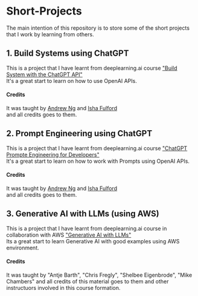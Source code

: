# Short-Projects
The main intention of this repository is to store some of the short projects that I work by learning from others.

## 1. Build Systems using ChatGPT

This is a project that I have learnt from deeplearning.ai course ["Build System with the ChatGPT API"](https://www.deeplearning.ai/short-courses/building-systems-with-chatgpt/)<br>
It's a great start to learn on how to use OpenAI APIs.

#### Credits
It was taught by [Andrew Ng](https://www.andrewng.org) and [Isha Fulford](https://www.coursera.org/instructor/~137229549)<br> and all credits goes to them.

## 2. Prompt Engineering using ChatGPT

This is a project that I have learnt from deeplearning.ai course ["ChatGPT Prompte Engineering for Developers"](https://learn.deeplearning.ai/courses/chatgpt-prompt-eng/lesson/4/summarizing/)<br>
It's a great start to learn on how to work with Prompts using OpenAI APIs.

#### Credits
It was taught by [Andrew Ng](https://www.andrewng.org) and [Isha Fulford](https://www.coursera.org/instructor/~137229549)<br> and all credits goes to them.

## 3. Generative AI with LLMs (using AWS)

This is a project that I have learnt from deeplearning.ai course in collaboration with AWS ["Generative AI with LLMs"](https://www.deeplearning.ai/courses/generative-ai-with-llms/) <br>
Its a great start to learn Generative AI with good examples using AWS environment.

#### Credits
It was taught by "Antje Barth", "Chris Fregly", "Shelbee Eigenbrode", "Mike Chambers" and all credits of this material goes to them and other instructuors involved in this course formation.
